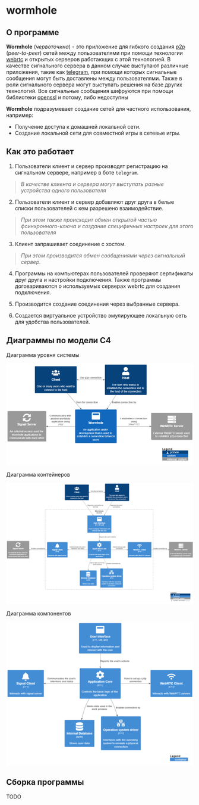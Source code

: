 # wormhole

## О программе

**Wormhole** (*червоточина*) - это приложение для гибкого создания [p2p](https://ru.wikipedia.org/wiki/%D0%9E%D0%B4%D0%BD%D0%BE%D1%80%D0%B0%D0%BD%D0%B3%D0%BE%D0%B2%D0%B0%D1%8F_%D1%81%D0%B5%D1%82%D1%8C) (*peer-to-peer*) сетей между пользователями при помощи технологии [webrtc](https://webrtc.org/?hl=ru) и открытых серверов работающих с этой технологией. В качестве сигнального сервера в данном случае выступают различные приложения, такие как [telegram](https://telegram.org/), при помощи которых сигнальные сообщения могут быть доставлены между пользователями. Также в роли сигнального сервера могут выступать решения на базе других технологий. Все сигнальные сообщения шифруются при помощи библиотеки [openssl](https://www.openssl.org/) и потому, либо недоступны

**Wormhole** подразумевает создание сетей для частного использования, например:
* Получение доступа к домашней локальной сети.
* Создание локальной сети для совместной игры в сетевые игры.

## Как это работает

1. Пользователи клиент и сервер производят регистрацию на сигнальном сервере, например в боте `telegram`.

> *В качестве клиента и сервера могут выступать разные устройства одного пользователя*

2. Пользователи клиент и сервер добавляют друг друга в белые списки пользователей с кем разрешено взаимодействие.

> *При этом также происходит обмен открытой частью фсинхронного-ключа и создание специфичных настроек для этого пользователя*

3. Клиент запрашивает соединение с хостом.

> *При этом производится обмен сообщениями через сигнальный сервер.*

4. Программы на компьютерах пользователей проверяют сертификаты друг друга и настройки подключения. Также программы договариваются о используемых серверах webrtc для создания подключения.

5. Производится создание соединения через выбранные сервера.

6. Создается виртуальное устройство эмулирующее локальную сеть для удобства пользователей.

## Диаграммы по модели C4

Диаграмма уровня системы

![System context diagram](/doc/system_context_diagram.png "Диаграмма уровня системы")

Диаграмма контейнеров

![Сontainer diagram](/doc/container_diagram.png "Диаграмма компонентов")

Диаграмма компонентов

![System context diagram](/doc/component_diagram.png "Диаграмма компонентов")

## Сборка программы

TODO
